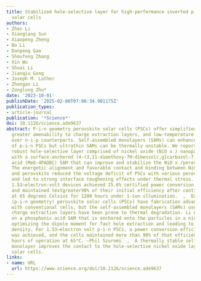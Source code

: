 ```yaml
---
title: Stabilized hole-selective layer for high-performance inverted p-i-n perovskite
  solar cells
authors:
- Zhen Li
- Xianglang Sun
- Xiaopeng Zheng
- Bo Li
- Danpeng Gao
- Shoufeng Zhang
- Xin Wu
- Shuai Li
- Jianqiu Gong
- Joseph M. Luther
- Zhongan Li
- Zonglong Zhu*
date: '2023-10-01'
publishDate: '2025-02-06T07:06:34.981175Z'
publication_types:
- article-journal
publication: '*Science*'
doi: 10.1126/science.ade9637
abstract: P-i-n geometry perovskite solar cells (PSCs) offer simplified fabrication,
  greater amenability to charge extraction layers, and low-temperature processing
  over n-i-p counterparts. Self-assembled monolayers (SAMs) can enhance the performance
  of p-i-n PSCs but ultrathin SAMs can be thermally unstable. We report a thermally
  robust hole-selective layer comprised of nickel oxide (NiO x ) nanoparticle film
  with a surface-anchored (4-(3,11-dimethoxy-7H-dibenzo[c,g]carbazol-7-yl)butyl)phosphonic
  acid (MeO-4PADBC) SAM that can improve and stabilize the NiO x /perovskite interface.
  The energetic alignment and favorable contact and binding between NiO x /MeO-4PADBC
  and perovskite reduced the voltage deficit of PSCs with various perovskite compositions
  and led to strong interface toughening effects under thermal stress. The resulting
  1.53–electron-volt devices achieved 25.6% certified power conversion efficiency
  and maintained textgreater90% of their initial efficiency after continuously operating
  at 65 degrees Celsius for 1200 hours under 1-sun illumination.  ,  Editor’s summary  Inverted
  (p-i-n geometry) perovskite solar cells (PSCs) have fabrication advantages compared
  with conventional cells, but the self-assembled monolayers (SAMs) used to stabilize
  charge extraction layers have been prone to thermal degradation. Li et al . report
  on a phosphonic acid SAM that is anchored onto the particles in a nickel oxide film,
  optimizing the dipole moment for fast hole extraction and leading to a low defect
  density. For 1.53–electron volt p-i-n PSCs, a power conversion efficiency of 25.6%
  was achieved, and the cells maintained more than 90% of that efficiency after 1200
  hours of operation at 65°C. —Phil Szuromi  ,  A thermally stable self-assembled
  monolayer improves the contact to the hole-selective nickel oxide layer in perovskite
  solar cells.
links:
- name: URL
  url: https://www.science.org/doi/10.1126/science.ade9637
---
```

